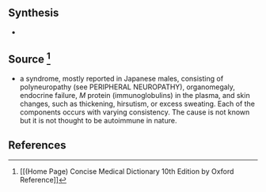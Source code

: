 ## Synthesis
- 
## Source [^1]
- a syndrome, mostly reported in Japanese males, consisting of polyneuropathy (see PERIPHERAL NEUROPATHY), organomegaly, endocrine failure, $M$ protein (immunoglobulins) in the plasma, and skin changes, such as thickening, hirsutism, or excess sweating. Each of the components occurs with varying consistency. The cause is not known but it is not thought to be autoimmune in nature.
## References

[^1]: [[(Home Page) Concise Medical Dictionary 10th Edition by Oxford Reference]]